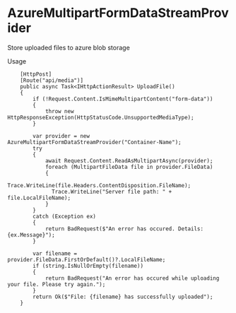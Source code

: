 # AzureMultipartFormDataStreamProvider
Store uploaded files to azure blob storage

Usage

        [HttpPost]
        [Route("api/media")]
        public async Task<IHttpActionResult> UploadFile()
        {
            if (!Request.Content.IsMimeMultipartContent("form-data"))
            {
                throw new HttpResponseException(HttpStatusCode.UnsupportedMediaType);
            }

            var provider = new AzureMultipartFormDataStreamProvider("Container-Name");
            try
            {
                await Request.Content.ReadAsMultipartAsync(provider);
                foreach (MultipartFileData file in provider.FileData)
                {
                  Trace.WriteLine(file.Headers.ContentDisposition.FileName);
                  Trace.WriteLine("Server file path: " + file.LocalFileName);
                }
            }
            catch (Exception ex)
            {
                return BadRequest($"An error has occured. Details: {ex.Message}");
            }

            var filename = provider.FileData.FirstOrDefault()?.LocalFileName;
            if (string.IsNullOrEmpty(filename))
            {
                return BadRequest("An error has occured while uploading your file. Please try again.");
            }
            return Ok($"File: {filename} has successfully uploaded");
        }
